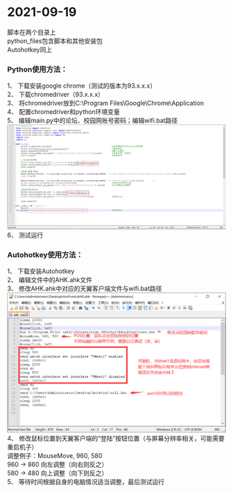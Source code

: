 # 2021-09-19

脚本在两个目录上  
python_files包含脚本和其他安装包  
Autohotkey同上  


### Python使用方法：  
1、	下载安装google chrome（测试的版本为93.x.x.x）  
2、	下载chromedriver（93.x.x.x）  
3、	将chromedriver放到C:\Program Files\Google\Chrome\Application  
4、	配置chromedriver和python环境变量  
5、	编辑main.py中的论坛、校园网账号密码；编辑wifi.bat路径  
![image](https://github.com/wwj2018/Auto_login_by_huali/blob/master/Pictures/1.png)  
6、	测试运行  




### Autohotkey使用方法：  
1、	下载安装Autohotkey  
2、	编辑文件中的AHK.ahk文件  
3、	修改AHK.ahk中对应的天翼客户端文件与wifi.bat路径  
![image](https://github.com/wwj2018/Auto_login_by_huali/blob/master/Pictures/2.png)   
4、	修改鼠标位置到天翼客户端的“登陆”按钮位置（与屏幕分辨率相关，可能需要重启机子）  
调整例子：MouseMove, 960, 580  
960 → 860 向左调整（向右则反之）  
580 → 480 向上调整（向下则反之）  
5、	等待时间根据自身的电脑情况适当调整，最后测试运行  
